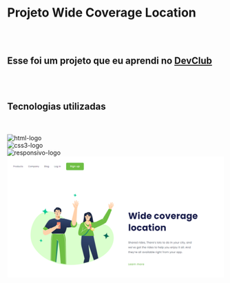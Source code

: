 <h1> Projeto Wide Coverage Location</h1>
<br>
<br>
<h2>Esse foi um projeto que eu aprendi no <a href="https://rodolfomori.com.br/devclub" >DevClub</a></h2>
<br>
<br>
<h2>Tecnologias utilizadas</h2>
<br>
<br>
<img src="https://img.shields.io/badge/HTML5-E34F26?style=for-the-badge&logo=html5&logoColor=white" alt="html-logo">
<br>
<img src="https://img.shields.io/badge/CSS3-1572B6?style=for-the-badge&logo=css3&logoColor=white" alt="css3-logo">
<br>
<img src="https://static.vecteezy.com/ti/vetor-gratis/p3/2206155-responsive-design-icon-gr%C3%A1tis-vetor.jpg" alt="responsivo-logo" width=80px height=50px>
<img src="assest/Desktop.png">
